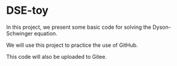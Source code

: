 # DSE-toy
In this project, we present some basic code for solving the Dyson-Schwinger equation.

We will use this project to practice the use of GitHub.

This code will also be uploaded to Gitee.
